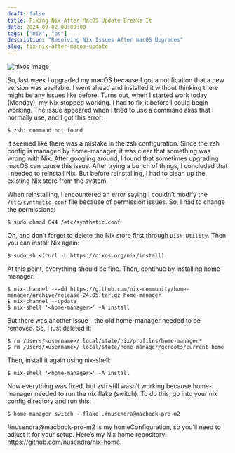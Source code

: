 ```yaml
---
draft: false
title: Fixing Nix After MacOS Update Breaks It
date: 2024-09-02 08:00:00
tags: ["nix", "os"]
description: "Resolving Nix Issues After macOS Upgrades"
slug: fix-nix-after-macos-update
---
```


![nixos image](https://jdheyburn.co.uk/blog/converting-to-the-church-of-nix/cover.png)

So, last week I upgraded my macOS because I got a notification that a new version was available. I went ahead and installed it without thinking there might be any issues like before. Turns out, when I started work today (Monday), my Nix stopped working. I had to fix it before I could begin working. The issue appeared when I tried to use a command alias that I normally use, and I got this error:

```
$ zsh: command not found
```

It seemed like there was a mistake in the zsh configuration. Since the zsh config is managed by home-manager, it was clear that something was wrong with Nix. After googling around, I found that sometimes upgrading macOS can cause this issue. After trying a bunch of things, I concluded that I needed to reinstall Nix. But before reinstalling, I had to clean up the existing Nix store from the system.

When reinstalling, I encountered an error saying I couldn’t modify the `/etc/synthetic.conf` file because of permission issues. So, I had to change the permissions:

```
$ sudo chmod 644 /etc/synthetic.conf
```

Oh, and don’t forget to delete the Nix store first through `Disk Utility`. Then you can install Nix again:

```
$ sudo sh <(curl -L https://nixos.org/nix/install)
```

At this point, everything should be fine. Then, continue by installing home-manager:

```
$ nix-channel --add https://github.com/nix-community/home-manager/archive/release-24.05.tar.gz home-manager
$ nix-channel --update
$ nix-shell '<home-manager>' -A install
```

But there was another issue—the old home-manager needed to be removed. So, I just deleted it:

```
$ rm /Users/<username>/.local/state/nix/profiles/home-manager*
$ rm /Users/<username>/.local/state/home-manager/gcroots/current-home
```

Then, install it again using nix-shell:

```
$ nix-shell '<home-manager>' -A install
```

Now everything was fixed, but zsh still wasn’t working because home-manager needed to run the nix flake (switch). To do this, go into your nix config directory and run this:

```
$ home-manager switch --flake .#nusendra@macbook-pro-m2
```

#nusendra@macbook-pro-m2 is my homeConfiguration, so you’ll need to adjust it for your setup. Here’s my Nix home repository: https://github.com/nusendra/nix-home.
